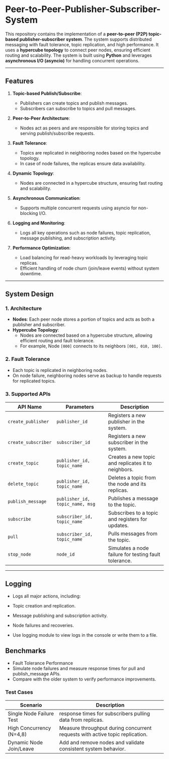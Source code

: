 ﻿# Peer-to-Peer-Publisher-Subscriber-System

This repository contains the implementation of a **peer-to-peer (P2P) topic-based publisher-subscriber system**. The system supports distributed messaging with fault tolerance, topic replication, and high performance. It uses a **hypercube topology** to connect peer nodes, ensuring efficient routing and scalability. The system is built using **Python** and leverages **asynchronous I/O (asyncio)** for handling concurrent operations.

---

## **Features**
1. **Topic-based Publish/Subscribe**:
   - Publishers can create topics and publish messages.
   - Subscribers can subscribe to topics and pull messages.

2. **Peer-to-Peer Architecture**:
   - Nodes act as peers and are responsible for storing topics and serving publish/subscribe requests.

3. **Fault Tolerance**:
   - Topics are replicated in neighboring nodes based on the hypercube topology.
   - In case of node failures, the replicas ensure data availability.

4. **Dynamic Topology**:
   - Nodes are connected in a hypercube structure, ensuring fast routing and scalability.

5. **Asynchronous Communication**:
   - Supports multiple concurrent requests using asyncio for non-blocking I/O.

6. **Logging and Monitoring**:
   - Logs all key operations such as node failures, topic replication, message publishing, and subscription activity.

7. **Performance Optimization**:
   - Load balancing for read-heavy workloads by leveraging topic replicas.
   - Efficient handling of node churn (join/leave events) without system downtime.

---

## **System Design**
### **1. Architecture**
- **Nodes**: Each peer node stores a portion of topics and acts as both a publisher and subscriber.
- **Hypercube Topology**:
  - Nodes are connected based on a hypercube structure, allowing efficient routing and fault tolerance.
  - For example, Node `[000]` connects to its neighbors `[001, 010, 100]`.

### **2. Fault Tolerance**
- Each topic is replicated in neighboring nodes.
- On node failure, neighboring nodes serve as backup to handle requests for replicated topics.

### **3. Supported APIs**
| API Name               | Parameters                      | Description                                                                 |
|------------------------|----------------------------------|-----------------------------------------------------------------------------|
| `create_publisher`     | `publisher_id`                  | Registers a new publisher in the system.                                   |
| `create_subscriber`    | `subscriber_id`                 | Registers a new subscriber in the system.                                  |
| `create_topic`         | `publisher_id, topic_name`      | Creates a new topic and replicates it to neighbors.                        |
| `delete_topic`         | `publisher_id, topic_name`      | Deletes a topic from the node and its replicas.                            |
| `publish_message`      | `publisher_id, topic_name, msg` | Publishes a message to the topic.                                          |
| `subscribe`            | `subscriber_id, topic_name`     | Subscribes to a topic and registers for updates.                           |
| `pull`                 | `subscriber_id, topic_name`     | Pulls messages from the topic.                                             |
| `stop_node`            | `node_id`                       | Simulates a node failure for testing fault tolerance.                      |

---

## Logging
- Logs all major actions, including:

- Topic creation and replication.
- Message publishing and subscription activity.
- Node failures and recoveries.
- Use logging module to view logs in the console or write them to a file.

## Benchmarks
- Fault Tolerance Performance
- Simulate node failures and measure response times for pull and publish_message APIs.
- Compare with the older system to verify performance improvements.

### Test Cases
| Scenario	                  | Description                                                                   |   
|-----------------------------|-------------------------------------------------------------------------------|
| Single Node Failure	Test    | response times for subscribers pulling data from replicas.                    |
| High Concurrency (N=4,8)	  | Measure throughput during concurrent requests with active topic replication.  |
| Dynamic Node Join/Leave	    | Add and remove nodes and validate consistent system behavior.                 |
